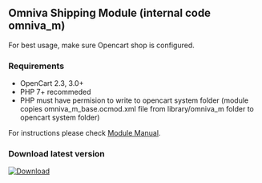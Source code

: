 ## Omniva Shipping Module (internal code omniva_m)

For best usage, make sure Opencart shop is configured.

### Requirements
- OpenCart 2.3, 3.0+
- PHP 7+ recommeded
- PHP must have permision to write to opencart system folder (module copies omniva_m_base.ocmod.xml file from library/omniva_m folder to opencart system folder)

For instructions please check [Module Manual](upload/system/library/omniva_m/documentation/Omniva_Shipping_OC_Manual.pdf).

### Download latest version
[![Download](https://img.shields.io/badge/dynamic/json.svg?label=download&url=https://api.github.com/repos/mijora/omniva-opencart/releases/latest&query=$.assets[0].name&style=for-the-badge)](https://github.com/mijora/omniva-opencart/releases/latest)
